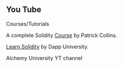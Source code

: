 ## You Tube 

Courses/Tutorials

A complete Solidity [Course](https://www.youtube.com/watch?v=gyMwXuJrbJQ&t=19945s) by Patrick Collins.

[Learn Solidity](https://www.youtube.com/watch?v=EhPeHeoKF88&t=969s) by Dapp University.  

Alchemy University YT channel
